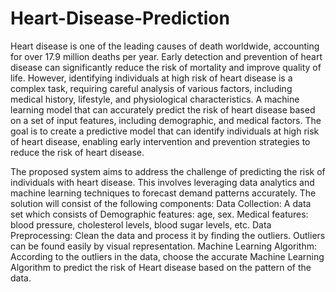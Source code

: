 # Heart-Disease-Prediction
Heart disease is one of the leading causes of death worldwide, accounting for over 17.9 million deaths per year. Early detection and prevention of heart disease can significantly reduce the risk of mortality and improve quality of life. However, identifying individuals at high risk of heart disease is a complex task, requiring careful analysis of various factors, including medical history, lifestyle, and physiological characteristics.
A machine learning model that can accurately predict the risk of heart disease based on a set of input features, including demographic, and medical factors.
The goal is to create a predictive model that can identify individuals at high risk of heart disease, enabling early intervention and prevention strategies to reduce the risk of heart disease.

The proposed system aims to address the challenge of predicting the risk of individuals with heart disease. This involves leveraging data analytics and machine learning techniques to forecast demand patterns accurately. The solution will consist of the following components:
Data Collection:
         A data set which consists of 
                   Demographic features: age, sex.
                   Medical features: blood pressure, cholesterol levels, blood sugar levels, etc.
Data Preprocessing: Clean the data and process it by finding the outliers. Outliers can be found easily by visual representation.
Machine Learning Algorithm: According to the outliers in the data, choose the accurate Machine Learning Algorithm to predict the risk of Heart disease based on the pattern of the data.
